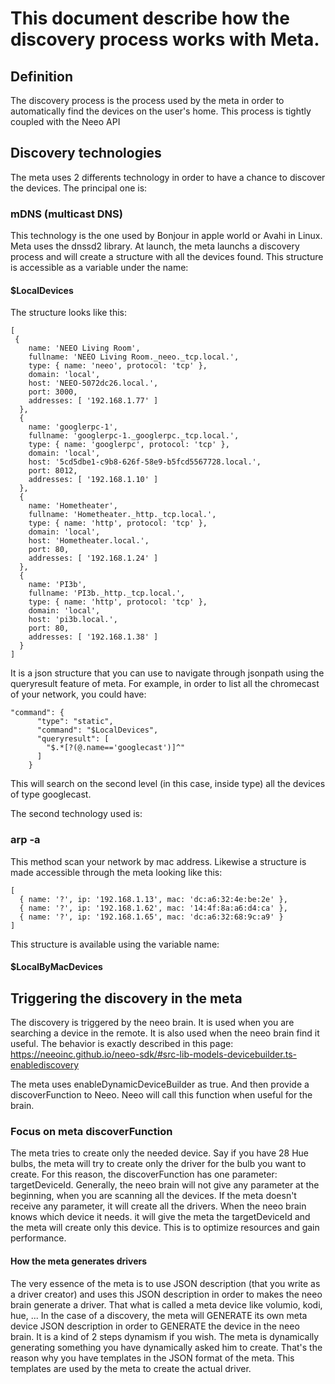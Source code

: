 # This document describe how the discovery process works with Meta.

## Definition

The discovery process is the process used by the meta in order to automatically find the devices on the user's home.
This process is tightly coupled with the Neeo API 

## Discovery technologies

The meta uses 2 differents technology in order to have a chance to discover the devices. The principal one is:

### mDNS (multicast DNS)

This technology is the one used by Bonjour in apple world or Avahi in Linux. Meta uses the dnssd2 library.
At launch, the meta launchs a discovery process and will create a structure with all the devices found.
This structure is accessible as a variable under the name:
#### $LocalDevices
The structure looks like this:
```
[
 {
    name: 'NEEO Living Room',
    fullname: 'NEEO Living Room._neeo._tcp.local.',
    type: { name: 'neeo', protocol: 'tcp' },
    domain: 'local',
    host: 'NEEO-5072dc26.local.',
    port: 3000,
    addresses: [ '192.168.1.77' ]
  },
  {
    name: 'googlerpc-1',
    fullname: 'googlerpc-1._googlerpc._tcp.local.',
    type: { name: 'googlerpc', protocol: 'tcp' },
    domain: 'local',
    host: '5cd5dbe1-c9b8-626f-58e9-b5fcd5567728.local.',
    port: 8012,
    addresses: [ '192.168.1.10' ]
  },
  {
    name: 'Hometheater',
    fullname: 'Hometheater._http._tcp.local.',
    type: { name: 'http', protocol: 'tcp' },
    domain: 'local',
    host: 'Hometheater.local.',
    port: 80,
    addresses: [ '192.168.1.24' ]
  },
  {
    name: 'PI3b',
    fullname: 'PI3b._http._tcp.local.',
    type: { name: 'http', protocol: 'tcp' },
    domain: 'local',
    host: 'pi3b.local.',
    port: 80,
    addresses: [ '192.168.1.38' ]
  }
]
```
It is a json structure that you can use to navigate through jsonpath using the queryresult feature of meta.
For example, in order to list all the chromecast of your network, you could have:
```
"command": {
      "type": "static",
      "command": "$LocalDevices",
      "queryresult": [
        "$.*[?(@.name=='googlecast')]^"
      ]
    }
```
This will search on the second level (in this case, inside type) all the devices of type googlecast.

The second technology used is: 

### arp -a

This method scan your network by mac address.
Likewise a structure is made accessible through the meta looking like this:
```
[
  { name: '?', ip: '192.168.1.13', mac: 'dc:a6:32:4e:be:2e' },
  { name: '?', ip: '192.168.1.62', mac: '14:4f:8a:a6:d4:ca' },
  { name: '?', ip: '192.168.1.65', mac: 'dc:a6:32:68:9c:a9' }
]
```
This structure is available using the variable name:
#### $LocalByMacDevices

## Triggering the discovery in the meta

The discovery is triggered by the neeo brain. It is used when you are searching a device in the remote.
It is also used when the neeo brain find it useful.
The behavior is exactly described in this page:
https://neeoinc.github.io/neeo-sdk/#src-lib-models-devicebuilder.ts-enablediscovery

The meta uses enableDynamicDeviceBuilder as true.
And then provide a discoverFunction to Neeo.
Neeo will call this function when useful for the brain.

### Focus on meta discoverFunction

The meta tries to create only the needed device. Say if you have 28 Hue bulbs, the meta will try to create only the driver for the bulb you want to create.
For this reason, the discoverFunction has one parameter: targetDeviceId.
Generally, the neeo brain will not give any parameter at the beginning, when you are scanning all the devices. 
If the meta doesn't receive any parameter, it will create all the drivers.
When the neeo brain knows which device it needs. it will give the meta the targetDeviceId and the meta will create only this device.
This is to optimize resources and gain performance.

#### How the meta generates drivers

The very essence of the meta is to use JSON description (that you write as a driver creator) and uses this JSON description in order to makes the neeo brain generate a driver.
That what is called a meta device like volumio, kodi, hue, ...
In the case of a discovery, the meta will GENERATE its own meta device JSON description in order to GENERATE the device in the neeo brain.
It is a kind of 2 steps dynamism if you wish. The meta is dynamically generating something you have dynamically asked him to create.
That's the reason why you have templates in the JSON format of the meta. This templates are used by the meta to create the actual driver.




